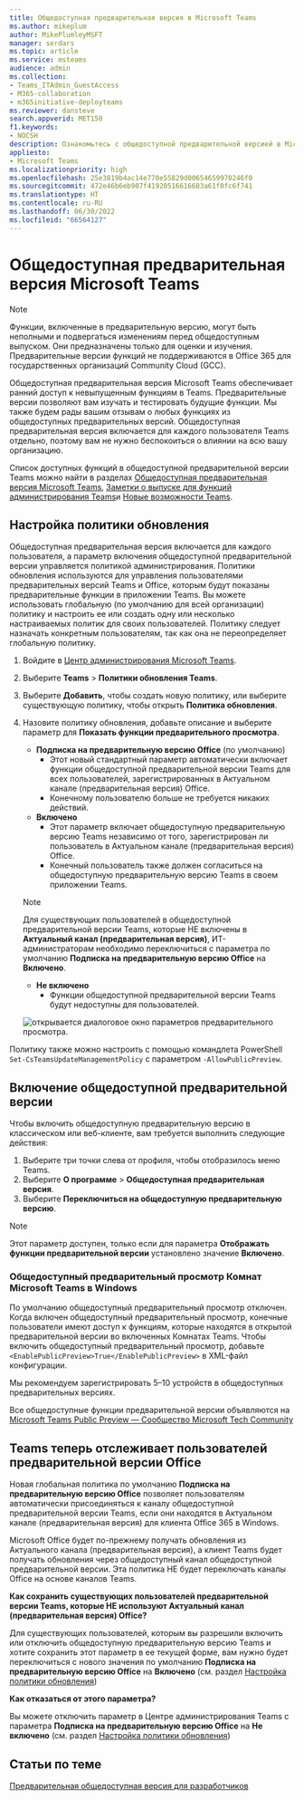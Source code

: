 ```yaml
---
title: Общедоступная предварительная версия в Microsoft Teams
ms.author: mikeplum
author: MikePlumleyMSFT
manager: serdars
ms.topic: article
ms.service: msteams
audience: admin
ms.collection:
- Teams_ITAdmin_GuestAccess
- M365-collaboration
- m365initiative-deployteams
ms.reviewer: dansteve
search.appverid: MET150
f1.keywords:
- NOCSH
description: Ознакомьтесь с общедоступной предварительной версией в Microsoft Teams. Опробуйте новые возможности и поделитесь отзывами.
appliesto:
- Microsoft Teams
ms.localizationpriority: high
ms.openlocfilehash: 25e3819b4ac14e770e55829d00654659970246f0
ms.sourcegitcommit: 472e46b6eb907f41920516616683a61f0fc6f741
ms.translationtype: HT
ms.contentlocale: ru-RU
ms.lasthandoff: 06/30/2022
ms.locfileid: "66564127"
---
```

# <a name="microsoft-teams-public-preview"></a>Общедоступная предварительная версия Microsoft Teams

> [!NOTE] 
> Функции, включенные в предварительную версию, могут быть неполными и подвергаться изменениям перед общедоступным выпуском. Они предназначены только для оценки и изучения. Предварительные версии функций не поддерживаются в Office 365 для государственных организаций Community Cloud (GCC).

Общедоступная предварительная версия Microsoft Teams обеспечивает ранний доступ к невыпущенным функциям в Teams. Предварительные версии позволяют вам изучать и тестировать будущие функции. Мы также будем рады вашим отзывам о любых функциях из общедоступных предварительных версий. Общедоступная предварительная версия включается для каждого пользователя Teams отдельно, поэтому вам не нужно беспокоиться о влиянии на всю вашу организацию.

Список доступных функций в общедоступной предварительной версии Teams можно найти в разделах [Общедоступная предварительная версия Microsoft Teams](https://techcommunity.microsoft.com/t5/microsoft-teams-public-preview/bd-p/MicrosoftTeamsPublicPreview), [Заметки о выпуске для функций администрирования Teams](/OfficeUpdates/teams-admin)и [Новые возможности Teams](https://support.microsoft.com/office/what-s-new-in-microsoft-teams-d7092a6d-c896-424c-b362-a472d5f105de).

## <a name="set-the-update-policy"></a>Настройка политики обновления

Общедоступная предварительная версия включается для каждого пользователя, а параметр включения общедоступной предварительной версии управляется политикой администрирования. Политики обновления используются для управления пользователями предварительных версий Teams и Office, которым будут показаны предварительные функции в приложении Teams. Вы можете использовать глобальную (по умолчанию для всей организации) политику и настроить ее или создать одну или несколько настраиваемых политик для своих пользователей. Политику следует назначать конкретным пользователям, так как она не переопределяет глобальную политику.

1. Войдите в [Центр администрирования Microsoft Teams](https://admin.teams.microsoft.com/).

2. Выберите **Teams** > **Политики обновления Teams**.

1. Выберите **Добавить**, чтобы создать новую политику, или выберите существующую политику, чтобы открыть **Политика обновления**.

2. Назовите политику обновления, добавьте описание и выберите параметр для **Показать функции предварительного просмотра**.

   -   **Подписка на предварительную версию Office** (по умолчанию)
       - Этот новый стандартный параметр автоматически включает функции общедоступной предварительной версии Teams для всех пользователей, зарегистрированных в Актуальном канале (предварительная версия) Office. 
       - Конечному пользователю больше не требуется никаких действий.
   -   **Включено**
       - Этот параметр включает общедоступную предварительную версию Teams независимо от того, зарегистрирован ли пользователь в Актуальном канале (предварительная версия) Office. 
       - Конечный пользователь также должен согласиться на общедоступную предварительную версию Teams в своем приложении Teams.

   > [!NOTE]  
   > Для существующих пользователей в общедоступной предварительной версии Teams, которые НЕ включены в **Актуальный канал (предварительная версия)**, ИТ-администраторам необходимо переключиться с параметра по умолчанию **Подписка на предварительную версию Office** на **Включено**.
 
   - **Не включено** 
     - Функции общедоступной предварительной версии Teams будут недоступны для пользователей.

    ![открывается диалоговое окно параметров предварительного просмотра.](media/public-preview-policy.png)  

Политику также можно настроить с помощью командлета PowerShell `Set-CsTeamsUpdateManagementPolicy` с параметром `-AllowPublicPreview`.

## <a name="enable-public-preview"></a>Включение общедоступной предварительной версии

Чтобы включить общедоступную предварительную версию в классическом или веб-клиенте, вам требуется выполнить следующие действия:

1. Выберите три точки слева от профиля, чтобы отобразилось меню Teams.
2. Выберите **О программе** > **Общедоступная предварительная версия**.
3. Выберите **Переключиться на общедоступную предварительную версию**.

> [!NOTE]  
> Этот параметр доступен, только если для параметра **Отображать функции предварительной версии** установлено значение **Включено**.

### <a name="public-preview-for-microsoft-teams-rooms-on-windows"></a>Общедоступный предварительный просмотр Комнат Microsoft Teams в Windows

По умолчанию общедоступный предварительный просмотр отключен. Когда включен общедоступный предварительный просмотр, конечные пользователи имеют доступ к функциям, которые находятся в открытой предварительной версии во включенных Комнатах Teams. Чтобы включить общедоступный предварительный просмотр, добавьте ```<EnablePublicPreview>True</EnablePublicPreview>``` в XML-файл конфигурации.

Мы рекомендуем зарегистрировать 5–10 устройств в общедоступных предварительных версиях. 

Все общедоступные функции предварительной версии объявляются на [Microsoft Teams Public Preview — Сообщество Microsoft Tech Community](https://techcommunity.microsoft.com/t5/microsoft-teams-public-preview/bd-p/MicrosoftTeamsPublicPreview)

## <a name="teams-now-follows-office-preview-users"></a>Teams теперь отслеживает пользователей предварительной версии Office

Новая глобальная политика по умолчанию **Подписка на предварительную версию Office** позволяет пользователям автоматически присоединяться к каналу общедоступной предварительной версии Teams, если они находятся в Актуальном канале (предварительная версия) для клиента Office 365 в Windows.

Microsoft Office будет по-прежнему получать обновления из Актуального канала (предварительная версия), а клиент Teams будет получать обновления через общедоступный канал общедоступной предварительной версии. Эта политика НЕ будет переключать каналы Office на основе каналов Teams. 

**Как сохранить существующих пользователей предварительной версии Teams, которые НЕ используют Актуальный канал (предварительная версия) Office?**

Для существующих пользователей, которым вы разрешили включить или отключить общедоступную предварительную версию Teams и хотите сохранить этот параметр в ее текущей форме, вам нужно будет переключиться с нового значения по умолчанию **Подписка на предварительную версию Office** на **Включено** (см. раздел [Настройка политики обновления](#set-the-update-policy))

**Как отказаться от этого параметра?**

Вы можете отключить параметр в Центре администрирования Teams с параметра **Подписка на предварительную версию Office** на **Не включено** (см. раздел [Настройка политики обновления](#set-the-update-policy))

## <a name="related-topics"></a>Статьи по теме

[Предварительная общедоступная версия для разработчиков](/microsoftteams/platform/resources/dev-preview/developer-preview-intro)
